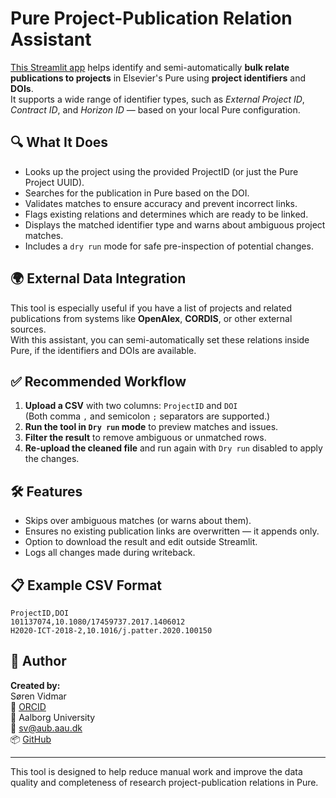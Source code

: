 
# Pure Project-Publication Relation Assistant

[This Streamlit app](https://pure-project-publication-relation-assistant.streamlit.app/) helps identify and semi-automatically **bulk relate publications to projects** in Elsevier's Pure using **project identifiers** and **DOIs**.  
It supports a wide range of identifier types, such as _External Project ID_, _Contract ID_, and _Horizon ID_ — based on your local Pure configuration.

## 🔍 What It Does

- Looks up the project using the provided ProjectID (or just the Pure Project UUID).
- Searches for the publication in Pure based on the DOI.
- Validates matches to ensure accuracy and prevent incorrect links.
- Flags existing relations and determines which are ready to be linked.
- Displays the matched identifier type and warns about ambiguous project matches.
- Includes a `dry run` mode for safe pre-inspection of potential changes.

## 🌍 External Data Integration

This tool is especially useful if you have a list of projects and related publications from systems like **OpenAlex**, **CORDIS**, or other external sources.  
With this assistant, you can semi-automatically set these relations inside Pure, if the identifiers and DOIs are available.

## ✅ Recommended Workflow

1. **Upload a CSV** with two columns: `ProjectID` and `DOI`  
   (Both comma `,` and semicolon `;` separators are supported.)
2. **Run the tool in `Dry run` mode** to preview matches and issues.
3. **Filter the result** to remove ambiguous or unmatched rows.
4. **Re-upload the cleaned file** and run again with `Dry run` disabled to apply the changes.

## 🛠️ Features

- Skips over ambiguous matches (or warns about them).
- Ensures no existing publication links are overwritten — it appends only.
- Option to download the result and edit outside Streamlit.
- Logs all changes made during writeback.

## 📋 Example CSV Format

```csv
ProjectID,DOI
101137074,10.1080/17459737.2017.1406012
H2020-ICT-2018-2,10.1016/j.patter.2020.100150
```

## 👤 Author

**Created by:**  
Søren Vidmar  
🔗 [ORCID](https://orcid.org/0000-0003-3055-6053)  
🏫 Aalborg University  
📧 [sv@aub.aau.dk](mailto:sv@aub.aau.dk)  
📦 [GitHub](https://github.com/svidmar)

---

This tool is designed to help reduce manual work and improve the data quality and completeness of research project-publication relations in Pure.
